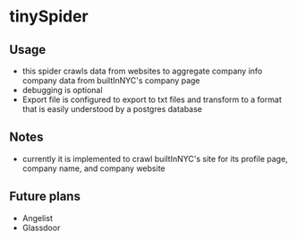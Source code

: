 # tinySpider
## Usage
- this spider crawls data from websites to aggregate company info  company data from builtInNYC's company page
- debugging is optional
- Export file is configured to export to txt files and transform to a format that is easily understood by a postgres database
## Notes
- currently it is implemented to crawl builtInNYC's site for its profile page, company name, and company website
## Future plans
- Angelist
- Glassdoor
